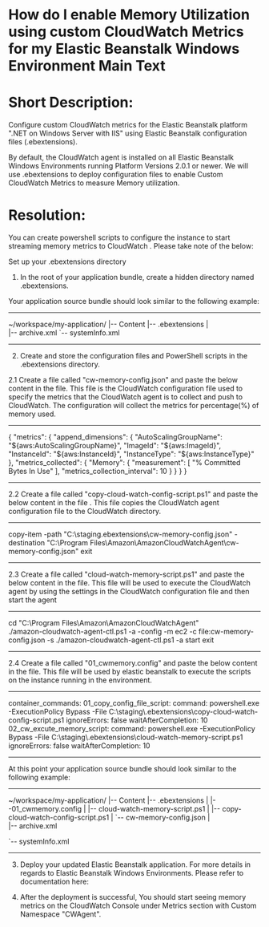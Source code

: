 How do I enable Memory Utilization using custom CloudWatch Metrics for my Elastic Beanstalk Windows Environment
Main Text
========

Short Description:
========

Configure custom CloudWatch metrics for the Elastic Beanstalk platform ".NET on Windows Server with IIS" using Elastic Beanstalk configuration files (.ebextensions).

By default, the CloudWatch agent is installed on all Elastic Beanstalk Windows Environments running Platform Versions 2.0.1 or newer.  We will use .ebextensions to deploy configuration files to enable  Custom CloudWatch Metrics to measure Memory utilization.

Resolution:
=========

You can create powershell scripts to configure the instance to start streaming memory metrics to CloudWatch . Please take note of the below:

Set up your .ebextensions directory

1. In the root of your application bundle, create a hidden directory named .ebextensions.

Your application source bundle should look similar to the following example:

--------------

~/workspace/my-application/
|-- Content
|-- .ebextensions
|  
|-- archive.xml
`-- systemInfo.xml

--------------

2. Create and store the configuration files and PowerShell scripts in the .ebextensions directory.

2.1  Create a file called "cw-memory-config.json" and paste the below content in the file. This file is the CloudWatch configuration file used to specify the metrics that the CloudWatch agent is to collect and push to CloudWatch. The configuration will collect the metrics for percentage(%) of memory used.

--------------

{
    "metrics": {
        "append_dimensions": {
            "AutoScalingGroupName": "${aws:AutoScalingGroupName}",
            "ImageId": "${aws:ImageId}",
            "InstanceId": "${aws:InstanceId}",
            "InstanceType": "${aws:InstanceType}"
        },
        "metrics_collected": {
            "Memory": {
                "measurement": [
                    "% Committed Bytes In Use"
                ],
                "metrics_collection_interval": 10
            }
        }
    }
}

-------------------


2.2 Create a file called "copy-cloud-watch-config-script.ps1" and paste the below content in the file . This file copies the CloudWatch agent configuration file to the CloudWatch directory.

--------------------

copy-item -path "C:\staging\.ebextensions\cw-memory-config.json" -destination "C:\Program Files\Amazon\AmazonCloudWatchAgent\cw-memory-config.json"
exit

--------

2.3  Create a file called "cloud-watch-memory-script.ps1" and paste the below content in the file. This file will be used to execute the CloudWatch agent by using the settings in the CloudWatch configuration file and then start the agent

--------------------

cd "C:\\Program Files\\Amazon\\AmazonCloudWatchAgent"     
./amazon-cloudwatch-agent-ctl.ps1 -a -config -m ec2 -c file:cw-memory-config.json -s
./amazon-cloudwatch-agent-ctl.ps1 -a start
exit

--------------------

2.4  Create a file called "01_cwmemory.config" and paste the below content in the file. This file will be used by elastic beanstalk to execute the scripts on the instance running in the environment.

--------------

container_commands:
  01_copy_config_file_script:
    command: powershell.exe -ExecutionPolicy Bypass -File C:\\staging\\.ebextensions\\copy-cloud-watch-config-script.ps1
    ignoreErrors: false
    waitAfterCompletion: 10
  02_cw_excute_memory_script:
    command: powershell.exe -ExecutionPolicy Bypass -File C:\\staging\\.ebextensions\\cloud-watch-memory-script.ps1
    ignoreErrors: false
    waitAfterCompletion: 10

-------------------


At this point your application source bundle should look similar to the following example:

--------------

~/workspace/my-application/
|-- Content
|-- .ebextensions
|   |--01_cwmemory.config
|   |-- cloud-watch-memory-script.ps1
|   |-- copy-cloud-watch-config-script.ps1
|   `-- cw-memory-config.json
|  
|-- archive.xml

`-- systemInfo.xml

--------------


3. Deploy your updated Elastic Beanstalk application. For more details in regards to Elastic Beanstalk Windows Environments. Please refer to documentation here:

4. After the deployment is successful, You should start seeing memory metrics on the CloudWatch Console under Metrics section with Custom Namespace "CWAgent". 
